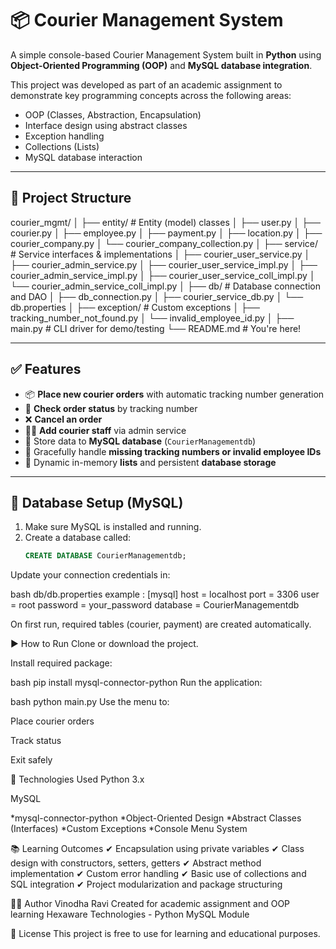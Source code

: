 # 📦 Courier Management System

A simple console-based Courier Management System built in **Python** using **Object-Oriented Programming (OOP)** and **MySQL database integration**.

This project was developed as part of an academic assignment to demonstrate key programming concepts across the following areas:
- OOP (Classes, Abstraction, Encapsulation)
- Interface design using abstract classes
- Exception handling
- Collections (Lists)
- MySQL database interaction

---

## 📁 Project Structure
courier_mgmt/
│
├── entity/ # Entity (model) classes
│ ├── user.py
│ ├── courier.py
│ ├── employee.py
│ ├── payment.py
│ ├── location.py
│ ├── courier_company.py
│ └── courier_company_collection.py
│
├── service/ # Service interfaces & implementations
│ ├── courier_user_service.py
│ ├── courier_admin_service.py
│ ├── courier_user_service_impl.py
│ ├── courier_admin_service_impl.py
│ ├── courier_user_service_coll_impl.py
│ └── courier_admin_service_coll_impl.py
│
├── db/ # Database connection and DAO
│ ├── db_connection.py
│ ├── courier_service_db.py
│ └── db.properties
│
├── exception/ # Custom exceptions
│ ├── tracking_number_not_found.py
│ └── invalid_employee_id.py
│
├── main.py # CLI driver for demo/testing
└── README.md # You're here!

---

## ✅ Features

- 📦 **Place new courier orders** with automatic tracking number generation  
- 🚚 **Check order status** by tracking number  
- ❌ **Cancel an order**  
- 👨‍💼 **Add courier staff** via admin service  
- 🧾 Store data to **MySQL database** (`CourierManagementdb`)  
- 🧯 Gracefully handle **missing tracking numbers or invalid employee IDs**  
- 💾 Dynamic in-memory **lists** and persistent **database storage**  

---

## 💽 Database Setup (MySQL)

1. Make sure MySQL is installed and running.
2. Create a database called:
   ```sql
   CREATE DATABASE CourierManagementdb;
Update your connection credentials in:

bash
db/db.properties
example :
[mysql]
host     = localhost
port     = 3306
user     = root
password = your_password
database = CourierManagementdb

On first run, required tables (courier, payment) are created automatically.

▶️ How to Run
Clone or download the project.

Install required package:

bash
pip install mysql-connector-python
Run the application:

bash
python main.py
Use the menu to:

Place courier orders

Track status

Exit safely

📌 Technologies Used
Python 3.x

MySQL

*mysql-connector-python
*Object-Oriented Design
*Abstract Classes (Interfaces)
*Custom Exceptions
*Console Menu System

📚 Learning Outcomes
✔ Encapsulation using private variables
✔ Class design with constructors, setters, getters
✔ Abstract method implementation
✔ Custom error handling
✔ Basic use of collections and SQL integration
✔ Project modularization and package structuring

🧑‍💻 Author
Vinodha Ravi
Created for academic assignment and OOP learning
Hexaware Technologies - Python MySQL Module

📎 License
This project is free to use for learning and educational purposes.
